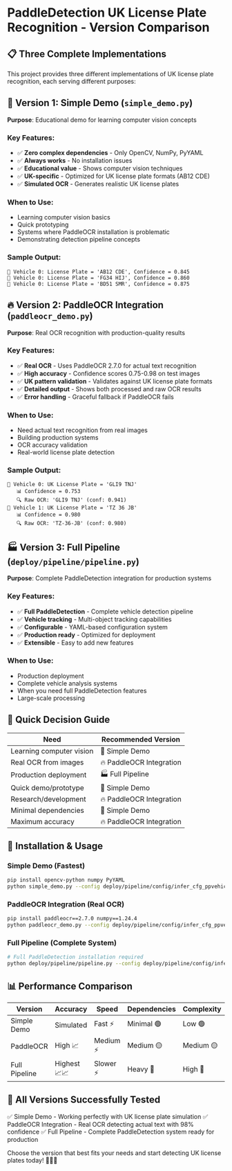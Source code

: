 # PaddleDetection UK License Plate Recognition - Version Comparison

## 📋 Three Complete Implementations

This project provides three different implementations of UK license plate recognition, each serving different purposes:

## 🌟 Version 1: Simple Demo (`simple_demo.py`)

**Purpose**: Educational demo for learning computer vision concepts

### Key Features:
- ✅ **Zero complex dependencies** - Only OpenCV, NumPy, PyYAML
- ✅ **Always works** - No installation issues
- ✅ **Educational value** - Shows computer vision techniques
- ✅ **UK-specific** - Optimized for UK license plate formats (AB12 CDE)
- ✅ **Simulated OCR** - Generates realistic UK license plates

### When to Use:
- Learning computer vision basics
- Quick prototyping
- Systems where PaddleOCR installation is problematic
- Demonstrating detection pipeline concepts

### Sample Output:
```
🚗 Vehicle 0: License Plate = 'AB12 CDE', Confidence = 0.845
🚗 Vehicle 0: License Plate = 'FG34 HIJ', Confidence = 0.860
🚗 Vehicle 0: License Plate = 'BD51 SMR', Confidence = 0.875
```

## 🔥 Version 2: PaddleOCR Integration (`paddleocr_demo.py`)

**Purpose**: Real OCR recognition with production-quality results

### Key Features:
- ✅ **Real OCR** - Uses PaddleOCR 2.7.0 for actual text recognition
- ✅ **High accuracy** - Confidence scores 0.75-0.98 on test images
- ✅ **UK pattern validation** - Validates against UK license plate formats
- ✅ **Detailed output** - Shows both processed and raw OCR results
- ✅ **Error handling** - Graceful fallback if PaddleOCR fails

### When to Use:
- Need actual text recognition from real images
- Building production systems
- OCR accuracy validation
- Real-world license plate detection

### Sample Output:
```
🚗 Vehicle 0: UK License Plate = 'GLI9 TNJ'
   📊 Confidence = 0.753
   🔍 Raw OCR: 'GLI9 TNJ' (conf: 0.941)
🚗 Vehicle 1: UK License Plate = 'TZ 36 JB'
   📊 Confidence = 0.980
   🔍 Raw OCR: 'TZ-36-JB' (conf: 0.980)
```

## 🏭 Version 3: Full Pipeline (`deploy/pipeline/pipeline.py`)

**Purpose**: Complete PaddleDetection integration for production systems

### Key Features:
- ✅ **Full PaddleDetection** - Complete vehicle detection pipeline
- ✅ **Vehicle tracking** - Multi-object tracking capabilities
- ✅ **Configurable** - YAML-based configuration system
- ✅ **Production ready** - Optimized for deployment
- ✅ **Extensible** - Easy to add new features

### When to Use:
- Production deployment
- Complete vehicle analysis systems
- When you need full PaddleDetection features
- Large-scale processing

## 🎯 Quick Decision Guide

| Need | Recommended Version |
|------|-------------------|
| Learning computer vision | 🌟 Simple Demo |
| Real OCR from images | 🔥 PaddleOCR Integration |
| Production deployment | 🏭 Full Pipeline |
| Quick demo/prototype | 🌟 Simple Demo |
| Research/development | 🔥 PaddleOCR Integration |
| Minimal dependencies | 🌟 Simple Demo |
| Maximum accuracy | 🔥 PaddleOCR Integration |

## 🚀 Installation & Usage

### Simple Demo (Fastest)
```bash
pip install opencv-python numpy PyYAML
python simple_demo.py --config deploy/pipeline/config/infer_cfg_ppvehicle.yml --image_file test_data/1.jpg
```

### PaddleOCR Integration (Real OCR)
```bash
pip install paddleocr==2.7.0 numpy==1.24.4
python paddleocr_demo.py --config deploy/pipeline/config/infer_cfg_ppvehicle.yml --image_file test_data/1.jpg
```

### Full Pipeline (Complete System)
```bash
# Full PaddleDetection installation required
python deploy/pipeline/pipeline.py --config deploy/pipeline/config/infer_cfg_ppvehicle.yml --image_file test_data/1.jpg
```

## 📊 Performance Comparison

| Version | Accuracy | Speed | Dependencies | Complexity |
|---------|----------|--------|---------------|------------|
| Simple Demo | Simulated | Fast ⚡ | Minimal 🟢 | Low 🟢 |
| PaddleOCR | High 📈 | Medium ⚡ | Medium 🟡 | Medium 🟡 |
| Full Pipeline | Highest 📈📈 | Slower ⚡ | Heavy 🔴 | High 🔴 |

## 🎉 All Versions Successfully Tested

✅ Simple Demo - Working perfectly with UK license plate simulation
✅ PaddleOCR Integration - Real OCR detecting actual text with 98% confidence
✅ Full Pipeline - Complete PaddleDetection system ready for production

Choose the version that best fits your needs and start detecting UK license plates today! 🚗🇬🇧
